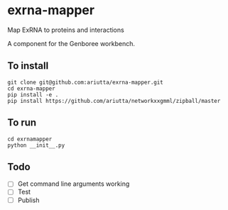 # exrna-mapper
Map ExRNA to proteins and interactions

A component for the Genboree workbench.

## To install

```
git clone git@github.com:ariutta/exrna-mapper.git
cd exrna-mapper
pip install -e .
pip install https://github.com/ariutta/networkxxgmml/zipball/master
```
## To run

```
cd exrnamapper
python __init__.py
```

## Todo
* [ ] Get command line arguments working
* [ ] Test
* [ ] Publish
